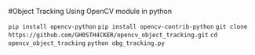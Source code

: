 #Object Tracking Using OpenCV module in python

```pip install opencv-python```
```pip install opencv-contrib-python```
```git clone https://github.com/GH0STH4CKER/opencv_object_tracking.git```
```cd opencv_object_tracking```
```python obg_tracking.py```
